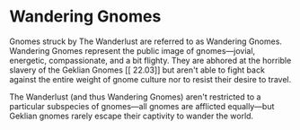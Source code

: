 # Wandering Gnomes

Gnomes struck by The Wanderlust are referred to as Wandering Gnomes.
Wandering Gnomes represent the public image of gnomes—jovial, energetic, compassionate, and a bit flighty.
They are abhored at the horrible slavery of the Geklian Gnomes [[ 22.03]] but aren't able to fight back against the entire weight of gnome culture nor to resist their desire to travel.

The Wanderlust (and thus Wandering Gnomes) aren't restricted to a particular subspecies of gnomes—all gnomes are afflicted equally—but Geklian gnomes rarely escape their captivity to wander the world. 